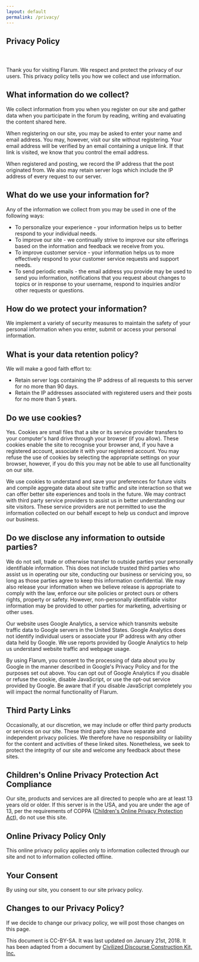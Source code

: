 ```yaml
---
layout: default
permalink: /privacy/
---
```

<header class="Hero">
  <div class="container container-narrow" style="text-align: left">
    <h2>Privacy Policy</h2>
  </div>
</header>

<article class="container container-narrow story">
<div style="max-width: 800px" markdown="1">
Thank you for visiting Flarum. We respect and protect the privacy of our users. This privacy policy tells you how we collect and use information.

## What information do we collect?

We collect information from you when you register on our site and gather data when you participate in the forum by reading, writing and evaluating the content shared here.

When registering on our site, you may be asked to enter your name and email address. You may, however, visit our site without registering. Your email address will be verified by an email containing a unique link. If that link is visited, we know that you control the email address.

When registered and posting, we record the IP address that the post originated from. We also may retain server logs which include the IP address of every request to our server.

## What do we use your information for?

Any of the information we collect from you may be used in one of the following ways:

* To personalize your experience - your information helps us to better respond to your individual needs.
* To improve our site - we continually strive to improve our site offerings based on the information and feedback we receive from you.
* To improve customer service - your information helps us to more effectively respond to your customer service requests and support needs.
* To send periodic emails - the email address you provide may be used to send you information, notifications that you request about changes to topics or in response to your username, respond to inquiries and/or other requests or questions.

## How do we protect your information?

We implement a variety of security measures to maintain the safety of your personal information when you enter, submit or access your personal information.

## What is your data retention policy?

We will make a good faith effort to:

* Retain server logs containing the IP address of all requests to this server for no more than 90 days.
* Retain the IP addresses associated with registered users and their posts for no more than 5 years.

## Do we use cookies?

Yes. Cookies are small files that a site or its service provider transfers to your computer's hard drive through your browser (if you allow). These cookies enable the site to recognise your browser and, if you have a registered account, associate it with your registered account. You may refuse the use of cookies by selecting the appropriate settings on your browser, however, if you do this you may not be able to use all functionality on our site.

We use cookies to understand and save your preferences for future visits and compile aggregate data about site traffic and site interaction so that we can offer better site experiences and tools in the future. We may contract with third party service providers to assist us in better understanding our site visitors. These service providers are not permitted to use the information collected on our behalf except to help us conduct and improve our business.

## Do we disclose any information to outside parties?

We do not sell, trade or otherwise transfer to outside parties your personally identifiable information. This does not include trusted third parties who assist us in operating our site, conducting our business or servicing you, so long as those parties agree to keep this information confidential. We may also release your information when we believe release is appropriate to comply with the law, enforce our site policies or protect ours or others rights, property or safety. However, non-personally identifiable visitor information may be provided to other parties for marketing, advertising or other uses.

Our website uses Google Analytics, a service which transmits website traffic data to Google servers in the United States. Google Analytics does not identify individual users or associate your IP address with any other data held by Google. We use reports provided by Google Analytics to help us understand website traffic and webpage usage.

By using Flarum, you consent to the processing of data about you by Google in the manner described in Google's Privacy Policy and for the purposes set out above. You can opt out of Google Analytics if you disable or refuse the cookie, disable JavaScript, or use the opt-out service provided by Google. Be aware that if you disable JavaScript completely you will impact the normal functionality of Flarum.

## Third Party Links

Occasionally, at our discretion, we may include or offer third party products or services on our site. These third party sites have separate and independent privacy policies. We therefore have no responsibility or liability for the content and activities of these linked sites. Nonetheless, we seek to protect the integrity of our site and welcome any feedback about these sites.

## Children's Online Privacy Protection Act Compliance

Our site, products and services are all directed to people who are at least 13 years old or older. If this server is in the USA, and you are under the age of 13, per the requirements of COPPA ([Children's Online Privacy Protection Act](https://en.wikipedia.org/wiki/Children%27s_Online_Privacy_Protection_Act)), do not use this site.

## Online Privacy Policy Only

This online privacy policy applies only to information collected through our site and not to information collected offline.

## Your Consent

By using our site, you consent to our site privacy policy.

## Changes to our Privacy Policy?

If we decide to change our privacy policy, we will post those changes on this page.

This document is CC-BY-SA. It was last updated on January 21st, 2018. It has been adapted from a document by [Civilized Discourse Construction Kit, Inc.](https://meta.discourse.org/privacy)
</div>
</article>
